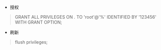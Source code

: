 - 授权   

>GRANT ALL PRIVILEGES ON *.* TO 'root'@'%' IDENTIFIED BY '123456' WITH GRANT OPTION;   

- 刷新
> 	flush privileges;
